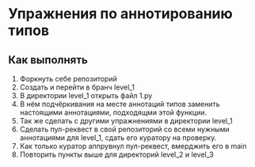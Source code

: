 # Упражнения по аннотированию типов

## Как выполнять

1. Форкнуть себе репозиторий
2. Создать и перейти в бранч level_1
3. В директории level_1 открыть файл 1.py
4. В нём подчёркивания на месте аннотаций типов заменить настоящими аннотациями, подходящми этой функции.
5. Так же сделать с другими упражнениями в директории level_1
6. Сделать пул-реквест в свой репозиторий со всеми нужными аннотациями для level_1, сдать его куратору на проверку.
7. Как только куратор аппрувнул пул-реквест, вмерджить его в main
8. Повторить пункты выше для директорий level_2 и level_3
